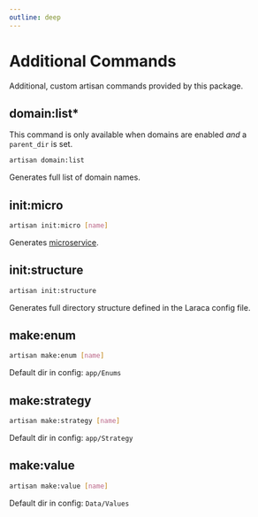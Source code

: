 ```yaml
---
outline: deep
---
```


# Additional Commands

Additional, custom artisan commands provided by this package.

## domain:list\*

This command is only available when domains are enabled _and_ a `parent_dir` is set.

```bash
artisan domain:list
```

Generates full list of domain names.

## init:micro

```bash
artisan init:micro [name]
```

Generates [microservice](/config-microservices#init-micro).

## init:structure

```bash
artisan init:structure
```

Generates full directory structure defined in the Laraca config file.

## make:enum

```bash
artisan make:enum [name]
```

Default dir in config: `app/Enums`

## make:strategy

```bash
artisan make:strategy [name]
```

Default dir in config: `app/Strategy`

## make:value

```bash
artisan make:value [name]
```

Default dir in config: `Data/Values`
